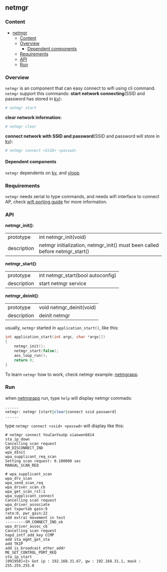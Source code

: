## netmgr

### Content

- [netmgr](#netmgr)
    - [Content](#content)
    - [Overview](#overview)
        - [Dependent components](#dependent-components)
    - [Requirements](#requirements)
    - [API](#api)
    - [Run](#run)
### Overview

`netmgr` is an component that can easy connect to wifi using cli command. `netmgr` support this commands:
**start network connecting**(SSID and password has stored in [kv](https://yq.aliyun.com/articles/291229)):

```sh
# netmgr start
```

**clear network information:**

```sh
# netmgr clear
```

**connect network with SSID and password**(SSID and password will store in [kv](https://yq.aliyun.com/articles/291229)):

```sh
# netmgr connect <SSID> <passwd>
```

#### Dependent components

`netmgr` dependents on [kv](https://yq.aliyun.com/articles/291229), and [yloop](https://github.com/alibaba/AliOS-Things/wiki/Yloop-Event-Framework).

### Requirements

`netmgr` needs serial to type commands, and needs wifi interface to connect AP, check [wifi porting guide](https://github.com/alibaba/AliOS-Things/wiki/AliOS-Things-WiFi-Porting-Guide) for more information.

### API

**netmgr_init()**:
<table>
<tr>
<td>prototype</td>
<td>int netmgr_init(void)</td>
</tr>
<tr>
<td>description</td>
<td>netmgr initialization, netmgr_init() must been called before netmgr_start()</td>
</tr>
</table>
    

**netmgr_start()**:
<table>
<tr>
<td>prototype</td>
<td>int netmgr_start(bool autoconfig)</td>
</tr>
<tr>
<td>description</td>
<td>start netmgr service</td>
</tr>
</table>

**netmgr_deinit()**:
<table>
<tr>
<td>prototype</td>
<td>void netmgr_deinit(void)</td>
</tr>
<tr>
<td>description</td>
<td>deinit netmgr</td>
</tr>
</table>

usually, `netmgr` started in `application_start()`, like this:

```c
int application_start(int argc, char *argv[])
{
    netmgr_init();
    netmgr_start(false);
    aos_loop_run();
    return 0;
}
```

To learn `netmgr` how to work, check netmgr example: [netmgrapp](../../example/networkapp/README.md).

### Run

when [netmgrapp](../../example/networkapp/README.md) run, type `help` will display netmgr commads:

```sh
......
netmgr: netmgr [start|clear|connect ssid password]
......
```

type `netmgr connect <ssid> <passwd>` will display like this:

```
# netmgr connect YouCanYouUp xiaowen6814
sta_ip_down
Cancelling scan request
SM_DISCONNECT_IND
wpa_dInit
wpa_supplicant_req_scan
Setting scan request: 0.100000 sec
MANUAL_SCAN_REQ

# wpa_supplicant_scan
wpa_drv_scan
wpa_send_scan_req
wpa_driver_scan_cb
wpa_get_scan_rst:1
wpa_supplicant_connect
Cancelling scan request
wpa_driver_associate
get txpwrtab gain:9
rate:0, pwr_gain:22
add extral movement in test
---------SM_CONNECT_IND_ok
wpa_driver_assoc_cb
Cancelling scan request
hapd_intf_add_key CCMP
add sta_mgmt_get_sta
add TKIP
add is_broadcast_ether_addr
ME_SET_CONTROL_PORT_REQ
sta_ip_start
[091950]<I> Got ip : 192.168.31.67, gw : 192.168.31.1, mask : 255.255.255.0
```
